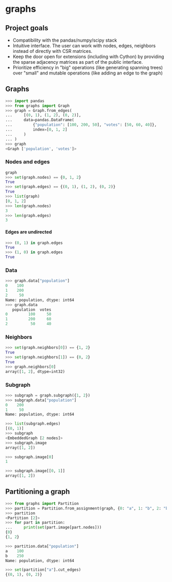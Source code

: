 # graphs

## Project goals

-   Compatibility with the pandas/numpy/scipy stack
-   Intuitive interface. The user can work with nodes, edges, neighbors instead
    of directly with CSR matrices.
-   Keep the door open for extensions (including with Cython) by providing the
    sparse adjacency matrices as part of the public interface.
-   Prioritize efficiency in "big" operations (like generating spanning trees)
    over "small" and mutable operations (like adding an edge to the graph)

## Graphs

```python
>>> import pandas
>>> from graphs import Graph
>>> graph = Graph.from_edges(
...     [(0, 1), (1, 2), (0, 2)],
...     data=pandas.DataFrame(
...         {"population": [100, 200, 50], "votes": [50, 60, 40]},
...         index=[0, 1, 2]
...     )
... )
>>> graph
<Graph ['population', 'votes']>

```

### Nodes and edges

```python
graph
>>> set(graph.nodes) == {0, 1, 2}
True
>>> set(graph.edges) == {(0, 1), (1, 2), (0, 2)}
True
>>> list(graph)
[0, 1, 2]
>>> len(graph.nodes)
3
>>> len(graph.edges)
3

```

#### Edges are undirected

```python
>>> (0, 1) in graph.edges
True
>>> (1, 0) in graph.edges
True

```

### Data

```python
>>> graph.data["population"]
0    100
1    200
2     50
Name: population, dtype: int64
>>> graph.data
   population  votes
0         100     50
1         200     60
2          50     40

```

### Neighbors

```python
>>> set(graph.neighbors[0]) == {1, 2}
True
>>> set(graph.neighbors[1]) == {0, 2}
True
>>> graph.neighbors[0]
array([1, 2], dtype=int32)

```

### Subgraph

```python
>>> subgraph = graph.subgraph({1, 2})
>>> subgraph.data["population"]
0    200
1     50
Name: population, dtype: int64

>>> list(subgraph.edges)
[(0, 1)]
>>> subgraph
<EmbeddedGraph [2 nodes]>
>>> subgraph.image
array([1, 2])

>>> subgraph.image[0]
1

>>> subgraph.image[[0, 1]]
array([1, 2])

```

## Partitioning a graph

```python
>>> from graphs import Partition
>>> partition = Partition.from_assignment(graph, {0: "a", 1: "b", 2: "b"})
>>> partition
<Partition [2]>
>>> for part in partition:
...     print(set(part.image[part.nodes]))
{0}
{1, 2}

>>> partition.data["population"]
a    100
b    250
Name: population, dtype: int64

>>> set(partition["a"].cut_edges)
{(0, 1), (0, 2)}

```

